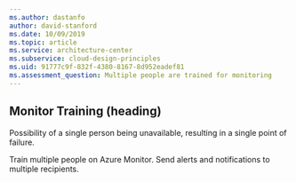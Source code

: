 ```yaml
---
ms.author: dastanfo
author: david-stanford
ms.date: 10/09/2019
ms.topic: article
ms.service: architecture-center
ms.subservice: cloud-design-principles
ms.uid: 91777c9f-832f-4380-8167-8d952eadef81
ms.assessment_question: Multiple people are trained for monitoring
---
```

## Monitor Training (heading)

<div class="alert is-warning"><p>Possibility of a single person being unavailable, resulting in a single point of failure.</p></div>

Train multiple people on Azure Monitor. Send alerts and notifications to multiple recipients.